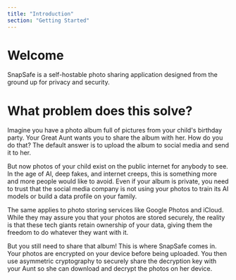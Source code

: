 ```yaml
---
title: "Introduction"
section: "Getting Started"
---
```


# Welcome

SnapSafe is a self-hostable photo sharing application designed from the ground up for privacy and security.

# What problem does this solve?

Imagine you have a photo album full of pictures from your child's birthday party. Your Great Aunt wants you to share the album with her. How do you do that? The default answer is to upload the album to social media and send it to her.

But now photos of your child exist on the public internet for anybody to see. In the age of AI, deep fakes, and internet creeps, this is something more and more people would like to avoid. Even if your album is private, you need to trust that the social media company is not using your photos to train its AI models or build a data profile on your family.

The same applies to photo storing services like Google Photos and iCloud. While they may assure you that your photos are stored securely, the reality is that these tech giants retain ownership of your data, giving them the freedom to do whatever they want with it.

But you still need to share that album! This is where SnapSafe comes in. Your photos are encrypted on your device before being uploaded. You then use asymmetric cryptography to securely share the decryption key with your Aunt so she can download and decrypt the photos on her device.

